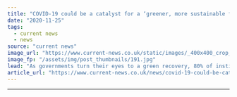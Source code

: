 ```yaml
---
title: "COVID-19 could be a catalyst for a ‘greener, more sustainable future’ says Octopus Renewables"
date: "2020-11-25"
tags: 
  - current news
  - news
source: "current news"
image_url: "https://www.current-news.co.uk/static/images/_400x400_crop_center-center/Renewables-solar-and-wind-pxfuel-NC.jpg"
image_fp: "/assets/img/post_thumbnails/191.jpg"
lead: "​As governments turn their eyes to a green recovery, 80% of institutional investors are planning to increase their investment into renewable energy."
article_url: "https://www.current-news.co.uk/news/covid-19-could-be-catalyst-for-a-greener-more-sustainable-future-says-octopus-renewables?utm_source=rss-feeds&utm_medium=rss&utm_campaign=rss"
---
```


---
